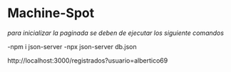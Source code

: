# Machine-Spot

*para inicializar la paginada se deben de ejecutar los siguiente comandos*

-npm i json-server
-npx json-server db.json


http://localhost:3000/registrados?usuario=albertico69
